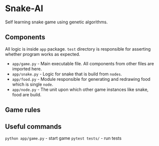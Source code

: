 # Snake-AI
Self learning snake game using genetic algorithms.

## Components

All logic is inside `app` package. `test` directory is responsible for asserting whether program works as expected.

* `app/game.py` - Main executable file. All components from other files are imported here.
* `app/snake.py` - Logic for snake that is build from `nodes`.
* `app/food.py` - Module responsible for generating and redrawing food which is single `node`.
* `app/node.py` - The unit upon which other game instances like snake, food are build.

## Game rules

## Useful commands
`python app/game.py` - start game
`pytest tests/` - run tests

